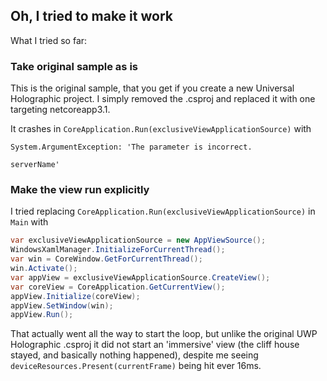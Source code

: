 ## Oh, I tried to make it work

What I tried so far:

### Take original sample as is
This is the original sample, that you get if you create a new Universal Holographic project.
I simply removed the .csproj and replaced it with one targeting netcoreapp3.1.

It crashes in `CoreApplication.Run(exclusiveViewApplicationSource)` with
```
System.ArgumentException: 'The parameter is incorrect.

serverName'
```

### Make the view run explicitly
I tried replacing `CoreApplication.Run(exclusiveViewApplicationSource)` in `Main` with
```csharp
var exclusiveViewApplicationSource = new AppViewSource();
WindowsXamlManager.InitializeForCurrentThread();
var win = CoreWindow.GetForCurrentThread();
win.Activate();
var appView = exclusiveViewApplicationSource.CreateView();
var coreView = CoreApplication.GetCurrentView();
appView.Initialize(coreView);
appView.SetWindow(win);
appView.Run();
```

That actually went all the way to start the loop, but unlike the original UWP Holographic .csproj
it did not start an 'immersive' view (the cliff house stayed, and basically nothing happened),
despite me seeing `deviceResources.Present(currentFrame)` being hit ever 16ms.
